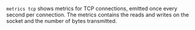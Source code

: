 `metrics tcp` shows metrics for TCP connections, emitted once every second per
connection. The metrics contains the reads and writes on the socket and the
number of bytes transmitted.
